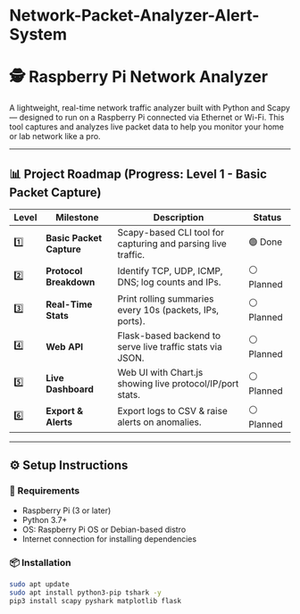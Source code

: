 # Network-Packet-Analyzer-Alert-System
# 🕵️ Raspberry Pi Network Analyzer

A lightweight, real-time network traffic analyzer built with Python and Scapy — designed to run on a Raspberry Pi connected via Ethernet or Wi-Fi. This tool captures and analyzes live packet data to help you monitor your home or lab network like a pro.

---

## 📊 Project Roadmap (Progress: **Level 1 - Basic Packet Capture**)

| Level | Milestone | Description | Status |
|-------|-----------|-------------|--------|
| 1️⃣ | **Basic Packet Capture** | Scapy-based CLI tool for capturing and parsing live traffic. | 🟢 Done |
| 2️⃣ | **Protocol Breakdown** | Identify TCP, UDP, ICMP, DNS; log counts and IPs. | ⚪ Planned |
| 3️⃣ | **Real-Time Stats** | Print rolling summaries every 10s (packets, IPs, ports). | ⚪ Planned |
| 4️⃣ | **Web API** | Flask-based backend to serve live traffic stats via JSON. | ⚪ Planned |
| 5️⃣ | **Live Dashboard** | Web UI with Chart.js showing live protocol/IP/port stats. | ⚪ Planned |
| 6️⃣ | **Export & Alerts** | Export logs to CSV & raise alerts on anomalies. | ⚪ Planned |

---

## ⚙️ Setup Instructions

### 🔧 Requirements

- Raspberry Pi (3 or later)
- Python 3.7+
- OS: Raspberry Pi OS or Debian-based distro
- Internet connection for installing dependencies

### 📦 Installation

```bash
sudo apt update
sudo apt install python3-pip tshark -y
pip3 install scapy pyshark matplotlib flask
